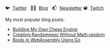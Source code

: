  🐦 &nbsp;[Twitter](https://twitter.com/healeycodes)&nbsp;&nbsp;  ✍🏻 &nbsp;[Blog](https://healeycodes.com)&nbsp;&nbsp; 📬 &nbsp;[Newsletter](https://buttondown.email/healeycodes) 📽 &nbsp;[Twitch](https://www.twitch.tv/healeycodes)

My most popular blog posts:

- [Building My Own Chess Engine](https://healeycodes.com/building-my-own-chess-engine/)
- [Creating Randomness Without Math.random](https://healeycodes.com/creating-randomness/)
- [Boids in WebAssembly Using Go](https://healeycodes.com/boids-flocking-simulation/)
